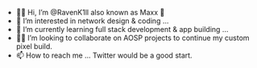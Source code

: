 - 🧑‍🔧 Hi, I’m @RavenK1ll also known as Maxx 🦵
- 👀 I’m interested in network design & coding ...
- 🌱 I’m currently learning full stack development & app building ...
- 🧑‍🔧 I’m looking to collaborate on AOSP projects to continue my custom pixel build.
- 📫 How to reach me ... Twitter would be a good start.

<!---
RavenK1ll/RavenK1ll is a ✨ special ✨ repository because its `README.md` (this file) appears on your GitHub profile.
You can click the Preview link to take a look at your changes.
--->
